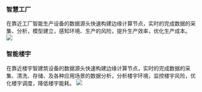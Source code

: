 ### 智慧工厂
在靠近工厂智能生产设备的数据源头快速构建边缘计算节点，实时的完成数据的采集、分析，模型建立，感知环境、生产的风险，提升生产效率，优化生产成本。
![](https://main.qcloudimg.com/raw/d5c8d5b52f322fab081f97299cd9f0f3.svg)

### 智能楼宇
在靠近楼宇智建筑设备的数据源头快速构建边缘计算节点，实时的完成数据的采集、清洗、存储、及各种应用场景的数据分析，分析楼宇环境，监控楼宇风险，优化楼宇调度，降低楼宇能耗。
![](https://main.qcloudimg.com/raw/f1290b44d4571a17908a5cdc65c19fc0.svg)
